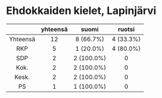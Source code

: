 # Ehdokkaiden kielet, Lapinjärvi

| |yhteensä|suomi|ruotsi|
|:---:|:---:|:---:|:---:|
|Yhteensä|12|8 (66.7%)|4 (33.3%)|
|RKP|5|1 (20.0%)|4 (80.0%)|
|SDP|2|2 (100.0%)|0|
|Kok.|2|2 (100.0%)|0|
|Kesk.|2|2 (100.0%)|0|
|PS|1|1 (100.0%)|0|

